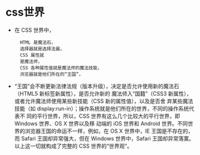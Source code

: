 # css世界 #

- 在 CSS 世界中，

        HTML 是魔法石，
        选择器就是选择法器，
        CSS 属性就
        是魔法师，
        CSS 各种属性值就是魔法师的魔法技能，
        浏览器就是他们所在的“王国”，

- “王国”会不断更新法律法规（版本升级），决定是否允许使用新的魔法石（HTML5 新标签新属性），是否允许新的
魔法师入“国籍”（CSS3 新属性），或者允许魔法师使用某些新技能（CSS 新的属性值），以及是否舍
弃某些魔法技能（如 display:run-in）；操作系统就是他们所在的世界，不同的操作系统代表不
同的平行世界，所以，CSS 世界有这么几个比较大的平行世界，即 Windows 世界、OS X 世界以及移
动端的 iOS 世界和 Android 世界。不同世界的浏览器王国的命运不一样，例如，在 OS X 世界中，IE
王国是不存在的，而 Safari 王国却异常强大，但在 Windows 世界中，Safari 王国却异常落寞。
以上这一切就构成了完整的 CSS 世界的“世界观”。
